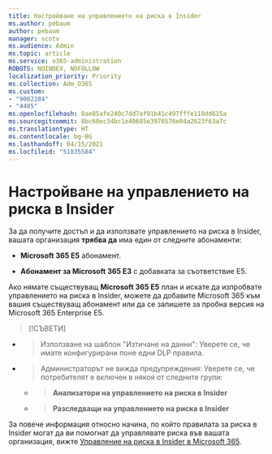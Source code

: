 ```yaml
---
title: Настройване на управлението на риска в Insider
ms.author: pebaum
author: pebaum
manager: scotv
ms.audience: Admin
ms.topic: article
ms.service: o365-administration
ROBOTS: NOINDEX, NOFOLLOW
localization_priority: Priority
ms.collection: Adm_O365
ms.custom:
- "9002284"
- "4405"
ms.openlocfilehash: 8ae85afe240c7dd7af91b41c497fffe118dd615a
ms.sourcegitcommit: 8bc60ec34bc1e40685e3976576e04a2623f63a7c
ms.translationtype: HT
ms.contentlocale: bg-BG
ms.lasthandoff: 04/15/2021
ms.locfileid: "51835584"
---
```

# <a name="set-up-insider-risk-management"></a>Настройване на управлението на риска в Insider

За да получите достъп и да използвате управлението на риска в Insider, вашата организация **трябва да** има един от следните абонаменти:

- **Microsoft 365 E5** абонамент.

- **Абонамент за Microsoft 365 E3** с добавката за съответствие E5.

Ако нямате съществуващ **Microsoft 365 E5** план и искате да изпробвате управлението на риска в Insider, можете да добавите Microsoft 365 към вашия съществуващ абонамент или да се запишете за пробна версия на Microsoft 365 Enterprise E5.

> [!СЪВЕТИ]
- > Използване на шаблон "Изтичане на данни": Уверете се, че имате конфигурирани поне едни DLP правила.
- > Администраторът не вижда предупреждения: Уверете се, че потребителят е включен в някоя от следните групи:
    - >**Анализатори на управлението на риска в Insider**
    - >**Разследващи на управлението на риска в Insider**

За повече информация относно начина, по който правилата за риска в Insider могат да ви помогнат да управлявате риска във вашата организация, вижте [Управление на риска в Insider в Microsoft 365](https://go.microsoft.com/fwlink/?linkid=2123907).
